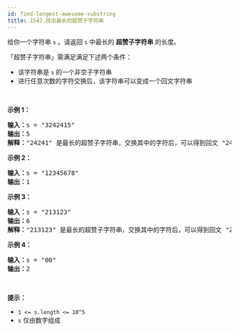 ```yaml
---
id: find-longest-awesome-substring
title: 1542.找出最长的超赞子字符串
---
```

给你一个字符串 <code>s</code> 。请返回 <code>s</code> 中最长的 **超赞子字符串** 的长度。

「超赞子字符串」需满足满足下述两个条件：


- 该字符串是 <code>s</code> 的一个非空子字符串
- 进行任意次数的字符交换后，该字符串可以变成一个回文字符串

 

**示例 1：**


<pre><strong>输入：</strong>s = &#34;3242415&#34;<br/><strong>输出：</strong>5<br/><strong>解释：</strong>&#34;24241&#34; 是最长的超赞子字符串，交换其中的字符后，可以得到回文 &#34;24142&#34;<br/></pre>

**示例 2：**


<pre><strong>输入：</strong>s = &#34;12345678&#34;<br/><strong>输出：</strong>1<br/></pre>

**示例 3：**


<pre><strong>输入：</strong>s = &#34;213123&#34;<br/><strong>输出：</strong>6<br/><strong>解释：</strong>&#34;213123&#34; 是最长的超赞子字符串，交换其中的字符后，可以得到回文 &#34;231132&#34;<br/></pre>

**示例 4：**


<pre><strong>输入：</strong>s = &#34;00&#34;<br/><strong>输出：</strong>2<br/></pre>

 

**提示：**


- <code>1 &lt;= s.length &lt;= 10^5</code>
- <code>s</code> 仅由数字组成
